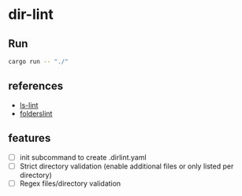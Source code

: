 # dir-lint

## Run

```sh
cargo run -- "./"
```

## references

- [ls-lint](https://ls-lint.org/)
- [folderslint](https://github.com/denisraslov/folderslint)

## features

- [ ] init subcommand to create .dirlint.yaml
- [ ] Strict directory validation (enable additional files or only listed per directory)
- [ ] Regex files/directory validation